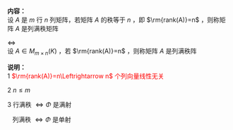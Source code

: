 **内容：**    
设 $A$ 是 $m$ 行 $n$ 列矩阵，若矩阵 $A$ 的秩等于 $n$ ，即 $\rm{rank(A)}=n$ ，则称矩阵 $A$ 是列满秩矩阵    
    
 $\Leftrightarrow$     
设 $A\in M_{m\times n}(K)$ ，若 $\rm{rank(A)}=n$ ，则称矩阵 $A$ 是列满秩阵    
    
**说明：**    
1 <font color=red> $\rm{rank(A)}=n\Leftrightarrow n$ 个列向量线性无关</font>    
    
2  $n\le m$     
    
3 行满秩 $\Leftrightarrow\Phi$ 是满射    
    
 $\enspace$ 列满秩 $\Leftrightarrow\Phi$ 是单射    
